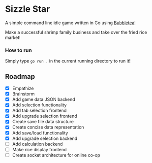 # Sizzle Star
A simple command line idle game written in Go using [Bubbletea](https://github.com/charmbracelet/bubbletea)!

Make a successful shrimp family business and take over the fried rice market!

### How to run
Simply type `go run .` in the current running directory to run it!

## Roadmap
- [x] Empathize
- [x] Brainstorm
- [x] Add game data JSON backend
- [x] Add selection functionality
- [x] Add tab selection frontend
- [x] Add upgrade selection frontend
- [x] Create save file data structure
- [x] Create concise data representation
- [x] Add save/load functionality
- [x] Add upgrade selection backend
- [ ] Add calculation backend
- [ ] Make rice display frontend
- [ ] Create socket architecture for online co-op
